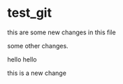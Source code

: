 # test_git

this are some new changes in this file

some other changes.

hello hello

this is a new change
